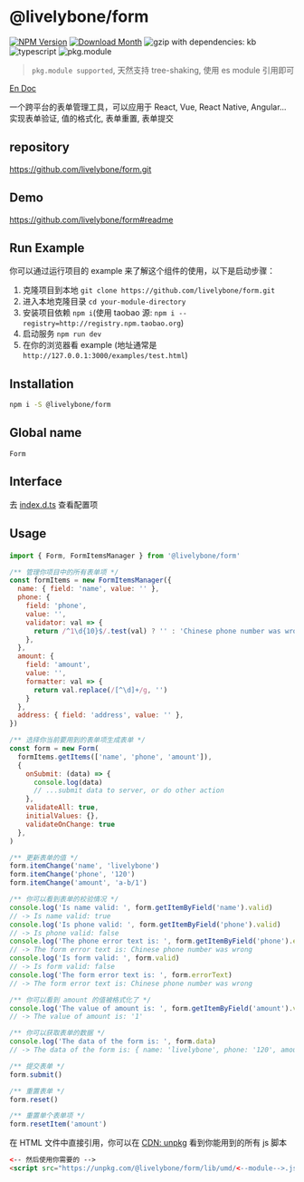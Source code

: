 # @livelybone/form
[![NPM Version](http://img.shields.io/npm/v/@livelybone/form.svg?style=flat-square)](https://www.npmjs.com/package/@livelybone/form)
[![Download Month](http://img.shields.io/npm/dm/@livelybone/form.svg?style=flat-square)](https://www.npmjs.com/package/@livelybone/form)
![gzip with dependencies: kb](https://img.shields.io/badge/gzip--with--dependencies-kb-brightgreen.svg "gzip with dependencies: kb")
![typescript](https://img.shields.io/badge/typescript-supported-blue.svg "typescript")
![pkg.module](https://img.shields.io/badge/pkg.module-supported-blue.svg "pkg.module")

> `pkg.module supported`, 天然支持 tree-shaking, 使用 es module 引用即可

[En Doc](./README.md)

一个跨平台的表单管理工具，可以应用于 React, Vue, React Native, Angular... 实现表单验证, 值的格式化, 表单重置, 表单提交

## repository
https://github.com/livelybone/form.git

## Demo
https://github.com/livelybone/form#readme

## Run Example
你可以通过运行项目的 example 来了解这个组件的使用，以下是启动步骤：

1. 克隆项目到本地 `git clone https://github.com/livelybone/form.git`
2. 进入本地克隆目录 `cd your-module-directory`
3. 安装项目依赖 `npm i`(使用 taobao 源: `npm i --registry=http://registry.npm.taobao.org`)
4. 启动服务 `npm run dev`
5. 在你的浏览器看 example (地址通常是 `http://127.0.0.1:3000/examples/test.html`)

## Installation
```bash
npm i -S @livelybone/form
```

## Global name
`Form`

## Interface
去 [index.d.ts](./index.d.ts) 查看配置项

## Usage

#### 
```js
import { Form, FormItemsManager } from '@livelybone/form'

/** 管理你项目中的所有表单项 */
const formItems = new FormItemsManager({
  name: { field: 'name', value: '' },
  phone: {
    field: 'phone',
    value: '',
    validator: val => {
      return /^1\d{10}$/.test(val) ? '' : 'Chinese phone number was wrong'
    },
  },
  amount: {
    field: 'amount', 
    value: '', 
    formatter: val => {
      return val.replace(/[^\d]+/g, '')
    }
  },
  address: { field: 'address', value: '' },
})

/** 选择你当前要用到的表单项生成表单 */
const form = new Form(
  formItems.getItems(['name', 'phone', 'amount']),
  {
    onSubmit: (data) => {
      console.log(data)
      // ...submit data to server, or do other action
    },
    validateAll: true,
    initialValues: {},
    validateOnChange: true
  },
)

/** 更新表单的值 */
form.itemChange('name', 'livelybone')
form.itemChange('phone', '120')
form.itemChange('amount', 'a-b/1')

/** 你可以看到表单的校验情况 */
console.log('Is name valid: ', form.getItemByField('name').valid)
// -> Is name valid: true
console.log('Is phone valid: ', form.getItemByField('phone').valid) 
// -> Is phone valid: false
console.log('The phone error text is: ', form.getItemByField('phone').errorText) 
// -> The form error text is: Chinese phone number was wrong
console.log('Is form valid: ', form.valid) 
// -> Is form valid: false
console.log('The form error text is: ', form.errorText) 
// -> The form error text is: Chinese phone number was wrong

/** 你可以看到 amount 的值被格式化了 */
console.log('The value of amount is: ', form.getItemByField('amount').value)
// -> The value of amount is: '1'

/** 你可以获取表单的数据 */
console.log('The data of the form is: ', form.data)
// -> The data of the form is: { name: 'livelybone', phone: '120', amount: '1' }

/** 提交表单 */
form.submit()

/** 重置表单 */
form.reset()

/** 重置单个表单项 */
form.resetItem('amount')
```

在 HTML 文件中直接引用，你可以在 [CDN: unpkg](https://unpkg.com/@livelybone/form/lib/umd/) 看到你能用到的所有 js 脚本
```html
<-- 然后使用你需要的 -->
<script src="https://unpkg.com/@livelybone/form/lib/umd/<--module-->.js"></script>
```
